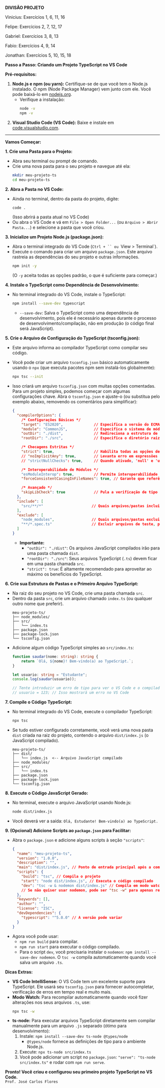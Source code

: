 **DIVISÃO PROJETO**

Vinicius:
Exercícios 1, 6, 11, 16

Felipe:
Exercícios 2, 7, 12, 17

Gabriel:
Exercícios 3, 8, 13

Fabio:
Exercícios 4, 9, 14

Jonathan:
Exercícios 5, 10, 15, 18





**Passo a Passo: Criando um Projeto TypeScript no VS Code**

**Pré-requisitos:**

1.  **Node.js e npm (ou yarn):** Certifique-se de que você tem o Node.js instalado. O npm (Node Package Manager) vem junto com ele. Você pode baixá-lo em [nodejs.org](https://nodejs.org/).
    *   Verifique a instalação:
        ```bash
        node -v
        npm -v
        ```
2.  **Visual Studio Code (VS Code):** Baixe e instale em [code.visualstudio.com](https://code.visualstudio.com/).

---

**Vamos Começar:**

**1. Crie uma Pasta para o Projeto:**

*   Abra seu terminal ou prompt de comando.
*   Crie uma nova pasta para o seu projeto e navegue até ela:
    ```bash
    mkdir meu-projeto-ts
    cd meu-projeto-ts
    ```

**2. Abra a Pasta no VS Code:**

*   Ainda no terminal, dentro da pasta do projeto, digite:
    ```bash
    code .
    ```
    (Isso abrirá a pasta atual no VS Code)
*   Ou abra o VS Code e vá em `File > Open Folder...` (ou `Arquivo > Abrir Pasta...`) e selecione a pasta que você criou.

**3. Inicialize um Projeto Node.js (package.json):**

*   Abra o terminal integrado do VS Code (`Ctrl + `` ou `View > Terminal`).
*   Execute o comando para criar um arquivo `package.json`. Este arquivo rastreia as dependências do seu projeto e outras informações.
    ```bash
    npm init -y
    ```
    (O `-y` aceita todas as opções padrão, o que é suficiente para começar.)

**4. Instale o TypeScript como Dependência de Desenvolvimento:**

*   No terminal integrado do VS Code, instale o TypeScript:
    ```bash
    npm install --save-dev typescript
    ```
    *   `--save-dev`: Salva o TypeScript como uma dependência de desenvolvimento, pois ele é necessário apenas durante o processo de desenvolvimento/compilação, não em produção (o código final será JavaScript).

**5. Crie o Arquivo de Configuração do TypeScript (tsconfig.json):**

*   Este arquivo informa ao compilador TypeScript como compilar seu código.
*   Você pode criar um arquivo `tsconfig.json` básico automaticamente usando o `npx` (que executa pacotes npm sem instalá-los globalmente):
    ```bash
    npx tsc --init
    ```
*   Isso criará um arquivo `tsconfig.json` com muitas opções comentadas. Para um projeto simples, podemos começar com algumas configurações chave. Abra o `tsconfig.json` e ajuste-o (ou substitua pelo exemplo abaixo, removendo os comentários para simplificar):

    ```json
    {
      "compilerOptions": {
        /* Configurações Básicas */
        "target": "ES2020",              // Especifica a versão do ECMAScript de destino (ex: "ES5", "ES2016", "ESNext")
        "module": "CommonJS",            // Especifica o sistema de módulos (ex: "None", "CommonJS", "ES6", "ES2015", "ESNext")
        "outDir": "./dist",              // Redireciona a estrutura de saída para o diretório especificado.
        "rootDir": "./src",              // Especifica o diretório raiz dos arquivos de entrada.

        /* Checagens Estritas */
        "strict": true,                  // Habilita todas as opções de verificação de tipo estritas. (RECOMENDADO)
        // "noImplicitAny": true,        // Levanta erro em expressões e declarações com um tipo 'any' implícito. (Incluído com "strict": true)
        // "strictNullChecks": true,     // Quando ativado, 'null' e 'undefined' têm seus próprios tipos distintos. (Incluído com "strict": true)

        /* Interoperabilidade de Módulos */
        "esModuleInterop": true,         // Permite interoperabilidade com módulos CommonJS.
        "forceConsistentCasingInFileNames": true, // Garante que referências a arquivos no mesmo projeto tenham o mesmo casing.

        /* Avançado */
        "skipLibCheck": true             // Pula a verificação de tipo de todos os arquivos de declaração (.d.ts).
      },
      "include": [
        "src/**/*"                      // Quais arquivos/pastas incluir na compilação
      ],
      "exclude": [
        "node_modules",                 // Quais arquivos/pastas excluir
        "**/*.spec.ts"                  // Excluir arquivos de teste, por exemplo
      ]
    }
    ```
    *   **Importante:**
        *   `"outDir": "./dist"`: Os arquivos JavaScript compilados irão para uma pasta chamada `dist`.
        *   `"rootDir": "./src"`: Seus arquivos TypeScript (`.ts`) devem ficar em uma pasta chamada `src`.
        *   `"strict": true`: É altamente recomendado para aproveitar ao máximo os benefícios do TypeScript.

**6. Crie sua Estrutura de Pastas e o Primeiro Arquivo TypeScript:**

*   Na raiz do seu projeto no VS Code, crie uma pasta chamada `src`.
*   Dentro da pasta `src`, crie um arquivo chamado `index.ts` (ou qualquer outro nome que preferir).
    ```
    meu-projeto-ts/
    ├── node_modules/
    ├── src/
    │   └── index.ts
    ├── package.json
    ├── package-lock.json
    └── tsconfig.json
    ```
*   Adicione algum código TypeScript simples ao `src/index.ts`:
    ```typescript
    function saudar(nome: string): string {
        return `Olá, ${nome}! Bem-vindo(a) ao TypeScript.`;
    }

    let usuario: string = "Estudante";
    console.log(saudar(usuario));

    // Tente introduzir um erro de tipo para ver o VS Code e o compilador agindo:
    // usuario = 123; // Isso mostrará um erro no VS Code
    ```

**7. Compile o Código TypeScript:**

*   No terminal integrado do VS Code, execute o compilador TypeScript:
    ```bash
    npx tsc
    ```
*   Se tudo estiver configurado corretamente, você verá uma nova pasta `dist` criada na raiz do projeto, contendo o arquivo `dist/index.js` (o JavaScript compilado).

    ```
    meu-projeto-ts/
    ├── dist/
    │   └── index.js  <-- Arquivo JavaScript compilado
    ├── node_modules/
    ├── src/
    │   └── index.ts
    ├── package.json
    ├── package-lock.json
    └── tsconfig.json
    ```

**8. Execute o Código JavaScript Gerado:**

*   No terminal, execute o arquivo JavaScript usando Node.js:
    ```bash
    node dist/index.js
    ```
*   Você deverá ver a saída: `Olá, Estudante! Bem-vindo(a) ao TypeScript.`

**9. (Opcional) Adicione Scripts ao `package.json` para Facilitar:**

*   Abra o `package.json` e adicione alguns scripts à seção `"scripts"`:
    ```json
    {
      "name": "meu-projeto-ts",
      "version": "1.0.0",
      "description": "",
      "main": "dist/index.js", // Ponto de entrada principal após a compilação
      "scripts": {
        "build": "tsc", // Compila o projeto
        "start": "node dist/index.js", // Executa o código compilado
        "dev": "tsc -w & nodemon dist/index.js" // Compila em modo watch e reinicia o servidor com nodemon (requer 'nodemon' instalado)
        // Se não quiser usar nodemon, pode ser "tsc -w" para apenas recompilar
      },
      "keywords": [],
      "author": "",
      "license": "ISC",
      "devDependencies": {
        "typescript": "^5.0.0" // A versão pode variar
      }
    }
    ```
*   Agora você pode usar:
    *   `npm run build` para compilar.
    *   `npm run start` para executar o código compilado.
    *   Para o script `dev`, você precisaria instalar o `nodemon`: `npm install --save-dev nodemon`. O `tsc -w` compila automaticamente quando você salva um arquivo `.ts`.

**Dicas Extras:**

*   **VS Code IntelliSense:** O VS Code tem um excelente suporte para TypeScript. Ele usará seu `tsconfig.json` para fornecer autocompletar, verificação de erros em tempo real e muito mais.
*   **Modo Watch:** Para recompilar automaticamente quando você fizer alterações nos seus arquivos `.ts`, use:
    ```bash
    npx tsc -w
    ```
*   **ts-node:** Para executar arquivos TypeScript diretamente sem compilar manualmente para um arquivo `.js` separado (ótimo para desenvolvimento):
    1.  Instale: `npm install --save-dev ts-node @types/node`
        *   `@types/node` fornece as definições de tipo para o ambiente Node.js.
    2.  Execute: `npx ts-node src/index.ts`
    3.  Você pode adicionar um script no `package.json`: `"serve": "ts-node src/index.ts"` e rodar com `npm run serve`.

**Pronto! Você criou e configurou seu primeiro projeto TypeScript no VS Code.**  
 `Prof. José Carlos Flores`
